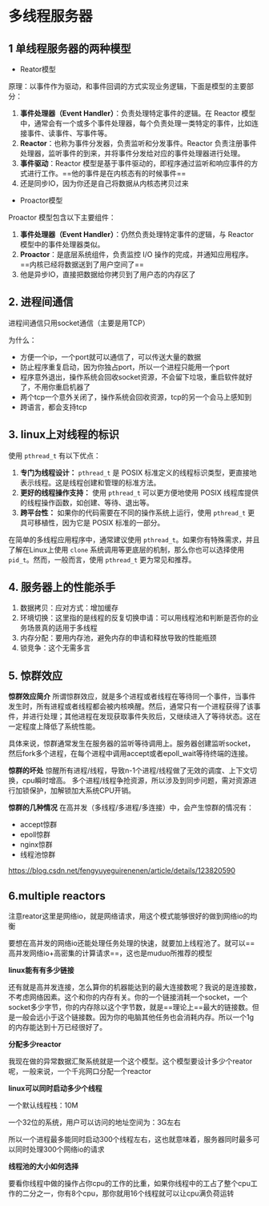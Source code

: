 # 多线程服务器

## 1 单线程服务器的两种模型 

- Reator模型

原理：以事件作为驱动，和事件回调的方式实现业务逻辑，下面是模型的主要部分：

1. **事件处理器（Event Handler）**：负责处理特定事件的逻辑。在 Reactor 模型中，通常会有一个或多个事件处理器，每个负责处理一类特定的事件，比如连接事件、读事件、写事件等。
2. **Reactor**：也称为事件分发器，负责监听和分发事件。Reactor 负责注册事件处理器，监听事件的到来，并将事件分发给对应的事件处理器进行处理。
3. **事件驱动**：Reactor 模型是基于事件驱动的，即程序通过监听和响应事件的方式进行工作。==他的事件是在内核态有的时候事件==
4. 还是同步IO，因为你还是自己将数据从内核态拷贝过来



- Proactor模型

Proactor 模型包含以下主要组件：

1. **事件处理器（Event Handler）**：仍然负责处理特定事件的逻辑，与 Reactor 模型中的事件处理器类似。
2. **Proactor**：是底层系统组件，负责监控 I/O 操作的完成，并通知应用程序。==内核已经将数据送到了用户空间了==
3. 他是异步IO，直接把数据给你拷贝到了用户态的内存区了 





## 2. 进程间通信

进程间通信只用socket通信（主要是用TCP）

为什么：

- 方便一个ip，一个port就可以通信了，可以传送大量的数据
- 防止程序重复启动，因为你独占port，所以一个进程只能用一个port
- 程序意外退出，操作系统会回收socket资源，不会留下垃圾，重启软件就好了，不用你重启机器了
- 两个tcp一个意外关闭了，操作系统会回收资源，tcp的另一个会马上感知到
- 跨语言，都会支持tcp







## 3. linux上对线程的标识

使用 `pthread_t` 有以下优点：

1. **专门为线程设计：** `pthread_t` 是 POSIX 标准定义的线程标识类型，更直接地表示线程。这是线程创建和管理的标准方法。
2. **更好的线程操作支持：** 使用 `pthread_t` 可以更方便地使用 POSIX 线程库提供的线程操作函数，如创建、等待、退出等。
3. **跨平台性：** 如果你的代码需要在不同的操作系统上运行，使用 `pthread_t` 更具可移植性，因为它是 POSIX 标准的一部分。

在简单的多线程应用程序中，通常建议使用 `pthread_t`。如果你有特殊需求，并且了解在Linux上使用 `clone` 系统调用等更底层的机制，那么你也可以选择使用 `pid_t`。然而，一般而言，使用 `pthread_t` 更为常见和推荐。





## 4. 服务器上的性能杀手

1. 数据拷贝：应对方式：增加缓存
2. 环境切换：这里指的是线程的反复切换申请：可以用线程池和判断是否你的业务场景真的适用于多线程
3. 内存分配：要用内存池，避免内存的申请和释放导致的性能瓶颈
4. 锁竞争：这个无需多言





## 5. 惊群效应

**惊群效应简介**
所谓惊群效应，就是多个进程或者线程在等待同一个事件，当事件发生时，所有进程或者线程都会被内核唤醒。然后，通常只有一个进程获得了该事件，并进行处理；其他进程在发现获取事件失败后，又继续进入了等待状态。这在一定程度上降低了系统性能。

具体来说，惊群通常发生在服务器的监听等待调用上。服务器创建监听socket，然后fork多个进程，在每个进程中调用accept或者epoll_wait等待终端的连接。

**惊群的坏处**
惊醒所有进程/线程，导致n-1个进程/线程做了无效的调度、上下文切换，cpu瞬时增高。
多个进程/线程争抢资源，所以涉及到同步问题，需对资源进行加锁保护，加解锁加大系统CPU开销。

**惊群的几种情况**
在高并发（多线程/多进程/多连接）中，会产生惊群的情况有：

- accept惊群
- epoll惊群
- nginx惊群
- 线程池惊群

https://blog.csdn.net/fengyuyeguirenenen/article/details/123820590



## 6.multiple reactors

注意reator这里是网络io，就是网络请求，用这个模式能够很好的做到网络io的均衡

要想在高并发的网络io还能处理任务处理的快速，就要加上线程池了。就可以==高并发网络io+高密集的计算请求==，这也是muduo所推荐的模型

**linux能有有多少链接**

还有就是高并发连接，怎么算你的机器能达到的最大连接数呢？我说的是连接数，不考虑网络因素。这个和你的内存有关。你的一个链接消耗一个socket，一个socket多少字节，你的内存除以这个字节数，就是==理论上==最大的链接数。但是一般会远小于这个链接数。因为你的电脑其他任务也会消耗内存。所以一个1g的内存能达到十万已经很好了。

**分配多少reactor**

我现在做的异常数据汇聚系统就是一个这个模型。这个模型要设计多少个reator呢，一般来说，一个千兆网口分配一个reactor

**linux可以同时启动多少个线程**

一个默认线程栈：10M

一个32位的系统，用户可以访问的地址空间为：3G左右

所以一个进程最多能同时启动300个线程左右，这也就意味着，服务器同时最多可以同时处理300个网络io的请求

**线程池的大小如何选择**

要看你线程中做的操作占你cpu的工作的比重，如果你线程中的工占了整个cpu工作的二分之一，你有8个cpu，那你就用16个线程就可以让cpu满负荷运转